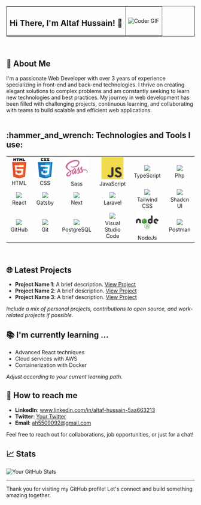 
<table border >
  <tr>
    <td>
 <h2>Hi There, I'm Altaf Hussain! 👋</h2>
    </td>
    <td>
<img style="display: inline;" src="https://github.com/AltafHunzai/AltafHunzai/assets/99405131/91ad6077-5497-4361-a446-62bd246d1551" alt="Coder GIF">
    </td>
  </tr>
</table>

<br/>
 <h2>🚀 About Me</h2>

I'm a passionate Web Developer with over 3 years of experience specializing in front-end and back-end technologies. I thrive on creating elegant solutions to complex problems and am constantly seeking to learn new technologies and best practices. My journey in web development has been filled with challenging projects, continuous learning, and collaborating with teams to build scalable and efficient web applications.
<br/>
<br/>
<h2 align="left">:hammer_and_wrench: Technologies and Tools I use:</h2>
<table>
  <tr>
    <td align="center" width="200">
      <div>
        <img src="https://raw.githubusercontent.com/devicons/devicon/master/icons/html5/html5-original-wordmark.svg" width="60" />
        <br />
        HTML
      </div>
    </td>
    <td align="center" width="200">
      <div>
        <img src="https://raw.githubusercontent.com/devicons/devicon/master/icons/css3/css3-original-wordmark.svg" width="60" />
        <br />
        CSS
      </div>
    </td>
    <td align="center" width="200">
      <div>
        <img src="https://raw.githubusercontent.com/devicons/devicon/master/icons/sass/sass-original.svg" width="60" />
        <br />
        Sass
      </div>
    </td>
    <td align="center" width="200">
      <div>
        <img src="https://raw.githubusercontent.com/devicons/devicon/master/icons/javascript/javascript-original.svg" width="60" />
        <br />
        JavaScript
      </div>
    </td>
     <td align="center" width="200">
      <div>
        <img src="https://www.vectorlogo.zone/logos/typescriptlang/typescriptlang-icon.svg" width="60" />
        <br />
        TypeScript
      </div>
    </td>
   <td align="center" width="200">
      <div>
        <img src="https://www.vectorlogo.zone/logos/php/php-ar21.svg" width="60" />
        <br />
        Php
      </div>
    </td>  
  </tr>
  <tr>
    <td align="center" width="200">
      <div>
        <img src="https://avatars1.githubusercontent.com/u/9441414?s=200&v=4" width="60" />
        <br />
        React
      </div>
    </td> 
     <td align="center" width="200">
      <div>
        <img src="https://www.vectorlogo.zone/logos/gatsbyjs/gatsbyjs-icon.svg" width="60" />
        <br />
        Gatsby
      </div>
    </td>
    <td align="center" width="200">
      <div>
        <img src="https://www.svgrepo.com/show/354113/nextjs-icon.svg" width="60" />
        <br />
        Next
      </div>
    </td>
    <td align="center" width="200">
      <div>
        <img src="https://www.vectorlogo.zone/logos/laravel/laravel-icon.svg" width="60" />
        <br />
        Laravel
      </div>
    </td>
    <td align="center" width="200">
      <div>
        <img src="https://www.vectorlogo.zone/logos/tailwindcss/tailwindcss-icon.svg" width="60" />
        <br />
        Tailwind CSS
      </div>
    </td>
        <td align="center" width="200">
      <div>
        <img src="https://github.com/AltafHunzai/AltafHunzai/assets/99405131/206c572d-6a4c-43d9-ba71-9c9755d8dcf4" width="60" />
        <br />
        Shadcn UI
      </div>
    </td>
  </tr>
    <tr>
     <td align="center" width="200">
      <div>
        <img src="https://www.vectorlogo.zone/logos/github/github-icon.svg" width="60" />
        <br />
        GitHub
      </div>
    </td>
    <td align="center" width="200">
      <div>
        <img src="https://www.vectorlogo.zone/logos/git-scm/git-scm-icon.svg" width="60" />
        <br />
        Git
      </div>
    </td>
    <td align="center" width="200">
      <div>
        <img src="https://www.vectorlogo.zone/logos/postgresql/postgresql-icon.svg" width="60" />
        <br />
        PostgreSQL
      </div>
    </td> 
    <td align="center" width="200">
      <div>
        <img src="https://www.vectorlogo.zone/logos/visualstudio_code/visualstudio_code-icon.svg" width="60" />
        <br />
        Visual Studio Code
      </div>
    </td>
    <td align="center" width="200">
      <div>
        <img src="https://raw.githubusercontent.com/devicons/devicon/master/icons/nodejs/nodejs-original-wordmark.svg" width="60" />
        <br />
        NodeJs
      </div>
    </td>
    <td align="center" width="200">
      <div>
        <img src="https://www.vectorlogo.zone/logos/getpostman/getpostman-icon.svg" width="60" />
        <br />
        Postman
      </div>
    </td>
  </tr>
</table>
<br/>

## 🌐 Latest Projects
- **Project Name 1**: A brief description. [View Project](#)
- **Project Name 2**: A brief description. [View Project](#)
- **Project Name 3**: A brief description. [View Project](#)

*Include a mix of personal projects, contributions to open source, and work-related projects if possible.*

## 📚 I'm currently learning ...
- Advanced React techniques
- Cloud services with AWS
- Containerization with Docker

*Adjust according to your current learning path.*

## 🤝 How to reach me
- **LinkedIn**: www.linkedin.com/in/altaf-hussain-5aa663213
- **Twitter**: [Your Twitter](#)
- **Email**: ah5509092@gmail.com

Feel free to reach out for collaborations, job opportunities, or just for a chat!

## 📈 Stats
![Your GitHub Stats](https://github-readme-stats.vercel.app/api?username=AltafHunzai&show_icons=true&theme=radical)


---

Thank you for visiting my GitHub profile! Let's connect and build something amazing together.
